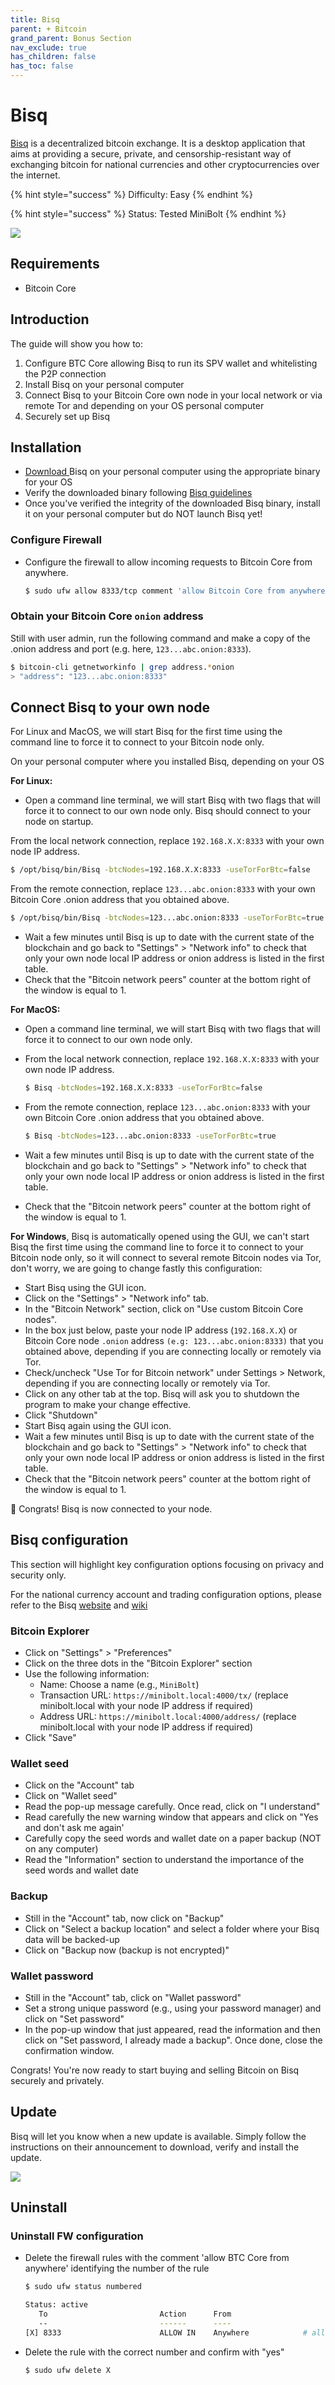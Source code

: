 ```yaml
---
title: Bisq
parent: + Bitcoin
grand_parent: Bonus Section
nav_exclude: true
has_children: false
has_toc: false
---
```


# Bisq

[Bisq](https://bisq.network/) is a decentralized bitcoin exchange. It is a desktop application that aims at providing a secure, private, and censorship-resistant way of exchanging bitcoin for national currencies and other cryptocurrencies over the internet.

{% hint style="success" %}
Difficulty: Easy
{% endhint %}

{% hint style="success" %}
Status: Tested MiniBolt
{% endhint %}

![](../../images/bisq.png)

## Requirements

* Bitcoin Core

## Introduction

The guide will show you how to:

1. Configure BTC Core allowing Bisq to run its SPV wallet and whitelisting the P2P connection
2. Install Bisq on your personal computer
3. Connect Bisq to your Bitcoin Core own node in your local network or via remote Tor and depending on your OS personal computer
4. Securely set up Bisq

## Installation

* [Download ](https://bisq.network/downloads/)Bisq on your personal computer using the appropriate binary for your OS
* Verify the downloaded binary following [Bisq guidelines](https://bisq.wiki/Downloading\_and\_installing)
* Once you've verified the integrity of the downloaded Bisq binary, install it on your personal computer but do NOT launch Bisq yet!

### Configure Firewall

*   Configure the firewall to allow incoming requests to Bitcoin Core from anywhere.

    ```sh
    $ sudo ufw allow 8333/tcp comment 'allow Bitcoin Core from anywhere'
    ```

### Obtain your Bitcoin Core `onion` address

Still with user admin, run the following command and make a copy of the .onion address and port (e.g. here, `123...abc.onion:8333`).

```sh
$ bitcoin-cli getnetworkinfo | grep address.*onion
> "address": "123...abc.onion:8333"
```

## Connect Bisq to your own node

For Linux and MacOS, we will start Bisq for the first time using the command line to force it to connect to your Bitcoin node only.

On your personal computer where you installed Bisq, depending on your OS

**For Linux:**

* Open a command line terminal, we will start Bisq with two flags that will force it to connect to our own node only. Bisq should connect to your node on startup.

From the local network connection, replace `192.168.X.X:8333` with your own node IP address.

```sh
$ /opt/bisq/bin/Bisq -btcNodes=192.168.X.X:8333 -useTorForBtc=false
```

From the remote connection, replace `123...abc.onion:8333` with your own Bitcoin Core .onion address that you obtained above.

```sh
$ /opt/bisq/bin/Bisq -btcNodes=123...abc.onion:8333 -useTorForBtc=true
```

* Wait a few minutes until Bisq is up to date with the current state of the blockchain and go back to "Settings" > "Network info" to check that only your own node local IP address or onion address is listed in the first table.
* Check that the "Bitcoin network peers" counter at the bottom right of the window is equal to 1.

**For MacOS:**

* Open a command line terminal, we will start Bisq with two flags that will force it to connect to our own node only.
*   From the local network connection, replace `192.168.X.X:8333` with your own node IP address.

    ```sh
    $ Bisq -btcNodes=192.168.X.X:8333 -useTorForBtc=false
    ```
*   From the remote connection, replace `123...abc.onion:8333` with your own Bitcoin Core .onion address that you obtained above.

    ```sh
    $ Bisq -btcNodes=123...abc.onion:8333 -useTorForBtc=true
    ```
* Wait a few minutes until Bisq is up to date with the current state of the blockchain and go back to "Settings" > "Network info" to check that only your own node local IP address or onion address is listed in the first table.
* Check that the "Bitcoin network peers" counter at the bottom right of the window is equal to 1.

**For Windows**, Bisq is automatically opened using the GUI, we can't start Bisq the first time using the command line to force it to connect to your Bitcoin node only, so it will connect to several remote Bitcoin nodes via Tor, don't worry, we are going to change fastly this configuration:

* Start Bisq using the GUI icon.
* Click on the "Settings" > "Network info" tab.
* In the "Bitcoin Network" section, click on "Use custom Bitcoin Core nodes".
* In the box just below, paste your node IP address (`192.168.X.X`) or Bitcoin Core node `.onion` address `(e.g: 123...abc.onion:8333)` that you obtained above, depending if you are connecting locally or remotely via Tor.
* Check/uncheck "Use Tor for Bitcoin network" under Settings > Network, depending if you are connecting locally or remotely via Tor.
* Click on any other tab at the top. Bisq will ask you to shutdown the program to make your change effective.
* Click "Shutdown"
* Start Bisq again using the GUI icon.
* Wait a few minutes until Bisq is up to date with the current state of the blockchain and go back to "Settings" > "Network info" to check that only your own node local IP address or onion address is listed in the first table.
* Check that the "Bitcoin network peers" counter at the bottom right of the window is equal to 1.

🥳 Congrats! Bisq is now connected to your node.

## Bisq configuration

This section will highlight key configuration options focusing on privacy and security only.

For the national currency account and trading configuration options, please refer to the Bisq [website](https://bisq.network/getting-started/) and [wiki](https://bisq.wiki/Main\_Page)

### Bitcoin Explorer

* Click on "Settings" > "Preferences"
* Click on the three dots in the "Bitcoin Explorer" section
* Use the following information:
  * Name: Choose a name (e.g., `MiniBolt`)
  * Transaction URL: `https://minibolt.local:4000/tx/` (replace minibolt.local with your node IP address if required)
  * Address URL: `https://minibolt.local:4000/address/` (replace minibolt.local with your node IP address if required)
* Click "Save"

### Wallet seed

* Click on the "Account" tab
* Click on "Wallet seed"
* Read the pop-up message carefully. Once read, click on "I understand"
* Read carefully the new warning window that appears and click on "Yes and don't ask me again'
* Carefully copy the seed words and wallet date on a paper backup (NOT on any computer)
* Read the "Information" section to understand the importance of the seed words and wallet date

### Backup

* Still in the "Account" tab, now click on "Backup"
* Click on "Select a backup location" and select a folder where your Bisq data will be backed-up
* Click on "Backup now (backup is not encrypted)"

### Wallet password

* Still in the "Account" tab, click on "Wallet password"
* Set a strong unique password (e.g., using your password manager) and click on "Set password"
* In the pop-up window that just appeared, read the information and then click on "Set password, I already made a backup". Once done, close the confirmation window.

Congrats! You're now ready to start buying and selling Bitcoin on Bisq securely and privately.

## Update

Bisq will let you know when a new update is available. Simply follow the instructions on their announcement to download, verify and install the update.

![](../../images/bisq-update.png)

## Uninstall

### Uninstall FW configuration

*   Delete the firewall rules with the comment 'allow BTC Core from anywhere' identifying the number of the rule

    ```sh
    $ sudo ufw status numbered
    ```

    ```sh
    Status: active
       To                         Action      From
       --                         ------      ----
    [X] 8333                      ALLOW IN    Anywhere            # allow BTC Core from anywhere
    ```
*   Delete the rule with the correct number and confirm with "yes"

    ```sh
    $ sudo ufw delete X
    ```
